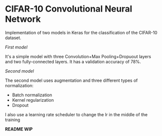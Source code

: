 # CIFAR-10 Convolutional Neural Network 

Implementation of two models in Keras for the classification of the CIFAR-10 dataset.

*First model*

It's a simple model with three Convolution+Max Pooling+Dropuout layers and two fully-connected layers.
It has a validation accuracy of 78%.

*Second model*

The second model uses augmentation and three different types of normalization:
 * Batch normalization
 * Kernel regularization
 * Dropout
 
I also use a learning rate scheduler to change the lr in the middle of the training

**README WIP**

 
